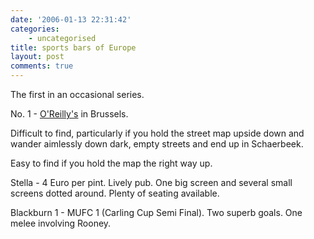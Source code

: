```yaml
---
date: '2006-01-13 22:31:42'
categories:
    - uncategorised
title: sports bars of Europe
layout: post
comments: true
---
```

The first in an occasional series.

No. 1 - [O'Reilly's](http://www.oreillys.com/brussels/index.htm) in
Brussels.

Difficult to find, particularly if you hold the street map upside down
and wander aimlessly down dark, empty streets and end up in Schaerbeek.

Easy to find if you hold the map the right way up.

Stella - 4 Euro per pint. Lively pub. One big screen and several small
screens dotted around. Plenty of seating available.

Blackburn 1 - MUFC 1 (Carling Cup Semi Final). Two superb goals. One
melee involving Rooney.
